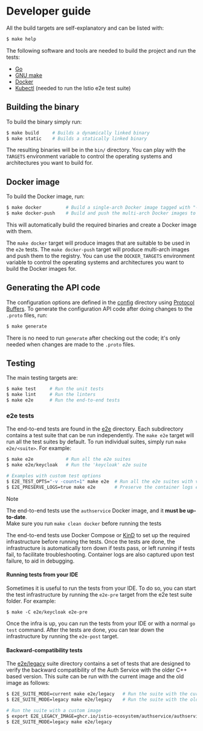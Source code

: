 # Developer guide

All the build targets are self-explanatory and can be listed with:

```bash
$ make help
```

The following software and tools are needed to build the project and run the tests:

* [Go](https://golang.org/dl/)
* [GNU make](https://www.gnu.org/software/make/)
* [Docker](https://docs.docker.com/get-docker/)
* [Kubectl](https://kubernetes.io/docs/tasks/tools/install-kubectl/) (needed to run the Istio e2e test suite)


## Building the binary

To build the binary simply run:

```bash
$ make build     # Builds a dynamically linked binary
$ make static    # Builds a statically linked binary
```

The resulting binaries will be in the `bin/` directory. You can play with the 
`TARGETS` environment variable to control the operating systems and architectures you want
to build for.


## Docker image

To build the Docker image, run:

```bash
$ make docker         # Build a single-arch Docker image tagged with "-latest-$arch" 
$ make docker-push    # Build and push the multi-arch Docker images to the registry
```

This will automatically build the required binaries and create a Docker image with them.

The `make docker` target will produce images that are suitable to be used in the `e2e` tests.
The `make docker-push` target will produce multi-arch images and push them to the registry.
You can use the `DOCKER_TARGETS` environment variable to control the operating systems and architectures
you want to build the Docker images for.


## Generating the API code

The configuration options are defined in the [config](config/) directory using [Protocol Buffers](https://protobuf.dev/).
To generate the configuration API code after doing changes to the `.proto` files, run:

```bash
$ make generate
```

There is no need to run `generate` after checking out the code; it's only needed when changes are made to
the `.proto` files.


## Testing

The main testing targets are:

```bash
$ make test     # Run the unit tests
$ make lint     # Run the linters
$ make e2e      # Run the end-to-end tests
```

### e2e tests

The end-to-end tests are found in the [e2e](e2e/) directory. Each subdirectory contains a test suite
that can be run independently. The `make e2e` target will run all the test suites by default. To run
individual suites, simply run `make e2e/<suite>`. For example:

```bash
$ make e2e            # Run all the e2e suites
$ make e2e/keycloak   # Run the 'keycloak' e2e suite

# Examples with custom test options
$ E2E_TEST_OPTS="-v -count=1" make e2e  # Run all the e2e suites with verbose output and no caching
$ E2E_PRESERVE_LOGS=true make e2e       # Preserve the container logs even if tests succeed
```

> [!Note]
> The end-to-end tests use the `authservice` Docker image, and it **must be up-to-date**.  
> Make sure you run `make clean docker` before running the tests

The end-to-end tests use Docker Compose or [KinD](https://kind.sigs.k8s.io/) to set up the required
infrastructure before running the tests.  Once the tests are done, the infrastructure is automatically
torn down if tests pass, or left running  if tests fail, to facilitate troubleshooting. Container logs
are also captured upon test failure, to aid in debugging.

#### Running tests from your IDE

Sometimes it is useful to run the tests from your IDE. To do so, you can start the test infrastructure by
running the `e2e-pre` target from the e2e test suite folder. For example:

```
$ make -C e2e/keycloak e2e-pre
```

Once the infra is up, you can run the tests from your IDE or with a normal `go test` command. After the tests
are done, you can tear down the infrastructure by running the `e2e-post` target.


#### Backward-compatibility tests

The [e2e/legacy](e2e/legacy/) suite directory contains a set of tests that are designed to verify the
backward compatibility of the Auth Service with the older C++ based version. This suite can be run with
the current image and the old image as follows:

```bash
$ E2E_SUITE_MODE=current make e2e/legacy   # Run the suite with the current image
$ E2E_SUITE_MODE=legacy make e2e/legacy    # Run the suite with the old authservice image

# Run the suite with a custom image
$ export E2E_LEGACY_IMAGE=ghcr.io/istio-ecosystem/authservice/authservice:0.5.3
$ E2E_SUITE_MODE=legacy make e2e/legacy
```
